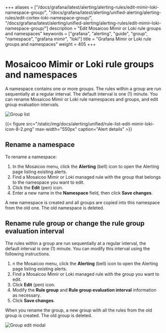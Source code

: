 +++
aliases = ["/docs/grafana/latest/alerting/alerting-rules/edit-mimir-loki-namespace-group/", "/docs/grafana/latest/alerting/unified-alerting/alerting-rules/edit-cortex-loki-namespace-group/", "/docs/grafana/latest/alerting/unified-alerting/alerting-rules/edit-mimir-loki-namespace-group/"]
description = "Edit Mosaicoo Mimir or Loki rule groups and namespaces"
keywords = ["grafana", "alerting", "guide", "group", "namespace", "grafana mimir", "loki"]
title = "Grafana Mimir or Loki rule groups and namespaces"
weight = 405
+++

# Mosaicoo Mimir or Loki rule groups and namespaces

A namespace contains one or more groups. The rules within a group are run sequentially at a regular interval. The default interval is one (1) minute. You can rename Mosaicoo Mimir or Loki rule namespaces and groups, and edit group evaluation intervals.

![Group list](/static/img/docs/alerting/unified/rule-list-edit-mimir-loki-icon-8-2.png 'Rule group list screenshot')

{{< figure src="/static/img/docs/alerting/unified/rule-list-edit-mimir-loki-icon-8-2.png" max-width="550px" caption="Alert details" >}}

## Rename a namespace

To rename a namespace:

1. In the Mosaicoo menu, click the **Alerting** (bell) icon to open the Alerting page listing existing alerts.
1. Find a Mosaicoo Mimir or Loki managed rule with the group that belongs to the namespace you want to edit.
1. Click the **Edit** (pen) icon.
1. Enter a new name in the **Namespace** field, then click **Save changes**.

A new namespace is created and all groups are copied into this namespace from the old one. The old namespace is deleted.

## Rename rule group or change the rule group evaluation interval

The rules within a group are run sequentially at a regular interval, the default interval is one (1) minute. You can modify this interval using the following instructions.

1. n the Mosaicoo menu, click the **Alerting** (bell) icon to open the Alerting page listing existing alerts.
1. Find a Mosaicoo Mimir or Loki managed rule with the group you want to edit.
1. Click **Edit** (pen) icon.
1. Modify the **Rule group** and **Rule group evaluation interval** information as necessary.
1. Click **Save changes**.

When you rename the group, a new group with all the rules from the old group is created. The old group is deleted.

![Group edit modal](/static/img/docs/alerting/unified/rule-list-mimir-loki-edit-ns-group-8-2.png 'Rule group edit modal screenshot')
